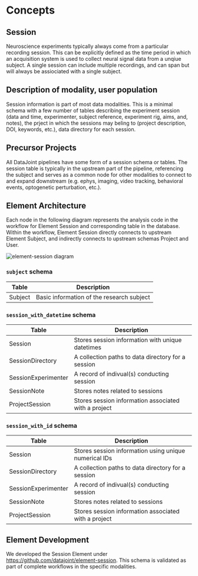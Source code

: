 # Concepts
## Session 
Neuroscience experiments typically always come from a particular recording session. This can be explicitly defined as the time period in which an acquisition system is used to collect neural signal data from a unqiue subject. A single session can include multiple recordings, and can span but will always be assiociated with a single subject.

## Description of modality, user population

Session information is part of most data modalities. This is a minimal schema with a few number of tables describing the experiment session (data and time, experimenter, subject reference, experiment rig, aims, and, notes), the prject in which the sessions may beling to (project description, DOI, keywords, etc.),  data directory for each session.

## Precursor Projects

All DataJoint pipelines have some form of a session schema or tables. The session table is typically in the upstream part of the pipeline, referencing the subject and serves as a common node for other modalities to connect to and expand downstream (e.g. ephys, imaging, video tracking, behavioral events, optogenetic perturbation, etc.).

## Element Architecture

Each node in the following diagram represents the analysis code in the workflow for Element Session and corresponding table in the database.  Within the workflow, Element Session directly connects to upstream Element Subject, and indirectly connects to upstream schemas Project and User.

![element-session diagram](https://raw.githubusercontent.com/datajoint/element-session/main/images/session_diagram.svg)

### `subject` schema

| Table | Description |
| --- | --- |
| Subject | Basic information of the research subject |

### `session_with_datetime` schema

| Table | Description |
| --- | --- |
| Session | Stores session information with unique datetimes |
| SessionDirectory | A collection paths to data directory for a session |
| SessionExperimenter | A record of indivual(s) conducting session |
| SessionNote | Stores notes related to sessions |
| ProjectSession | Stores session information associated with a project |

### `session_with_id` schema

| Table | Description |
| --- | --- |
| Session | Stores session information using unique numerical IDs |
| SessionDirectory | A collection paths to data directory for a session |
| SessionExperimenter | A record of indivual(s) conducting session |
| SessionNote | Stores notes related to sessions |
| ProjectSession | Stores session information associated with a project |

## Element Development

We developed the Session Element under https://github.com/datajoint/element-session. This schema is validated as part of complete workflows in the specific modalities.


